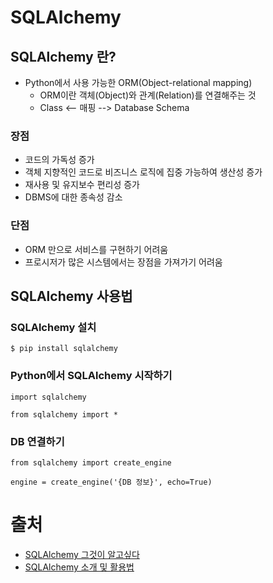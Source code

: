 # SQLAlchemy


## SQLAlchemy 란?
- Python에서 사용 가능한 ORM(Object-relational mapping)
    - ORM이란 객체(Object)와 관계(Relation)를 연결해주는 것
    - Class <-- 매핑 --> Database Schema


### 장점
- 코드의 가독성 증가
- 객체 지향적인 코드로 비즈니스 로직에 집중 가능하여 생산성 증가
- 재사용 및 유지보수 편리성 증가
- DBMS에 대한 종속성 감소


### 단점
- ORM 만으로 서비스를 구현하기 어려움
- 프로시저가 많은 시스템에서는 장점을 가져가기 어려움


## SQLAlchemy 사용법


### SQLAlchemy 설치
```
$ pip install sqlalchemy
```

### Python에서 SQLAlchemy 시작하기
```
import sqlalchemy
```
```
from sqlalchemy import *
```


### DB 연결하기
```
from sqlalchemy import create_engine

engine = create_engine('{DB 정보}', echo=True)
```


# 출처
- [SQLAlchemy 그것이 알고싶다](https://ulfrid.github.io/python/python-sqlalchemy/)
- [SQLAlchemy 소개 및 활용법](https://seokhyun2.tistory.com/84)